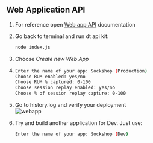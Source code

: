 ## Web Application API

1. For reference open <a href="https://www.dynatrace.com/support/help/dynatrace-api/configuration-api/rum/web-application-configuration-api/web-application/post-web-application" target="_blank">Web app API</a> documentation

2. Go back to terminal and run dt api kit:

    ```bash
    node index.js
    ```

3. Choose *Create new Web App*

4. ```bash
   Enter the name of your app: Sockshop (Production)
   Choose RUM enabled: yes/no
   Choose RUM % captured: 0-100
   Choose session replay enabled: yes/no
   Choose % of session replay capture: 0-100

    ```

5. Go to history.log and verify your deployment<br>
    ![webapp](../../assets/images/webapp.png)

6. Try and build another application for Dev. Just use:

    ```bash
    Enter the name of your app: Sockshop (Dev)
    ```
